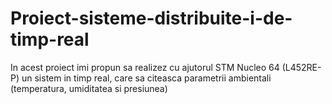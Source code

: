 # Proiect-sisteme-distribuite-i-de-timp-real
In acest proiect imi propun sa realizez cu ajutorul STM Nucleo 64 (L452RE-P) un sistem in timp real, care sa citeasca parametrii ambientali (temperatura, umiditatea si presiunea)
